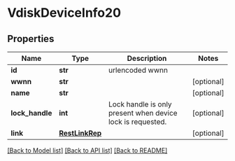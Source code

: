 # VdiskDeviceInfo20

## Properties
Name | Type | Description | Notes
------------ | ------------- | ------------- | -------------
**id** | **str** | urlencoded wwnn | 
**wwnn** | **str** |  | [optional] 
**name** | **str** |  | [optional] 
**lock_handle** | **int** | Lock handle is only present when device lock is requested. | [optional] 
**link** | [**RestLinkRep**](RestLinkRep.md) |  | [optional] 

[[Back to Model list]](../README.md#documentation-for-models) [[Back to API list]](../README.md#documentation-for-api-endpoints) [[Back to README]](../README.md)


